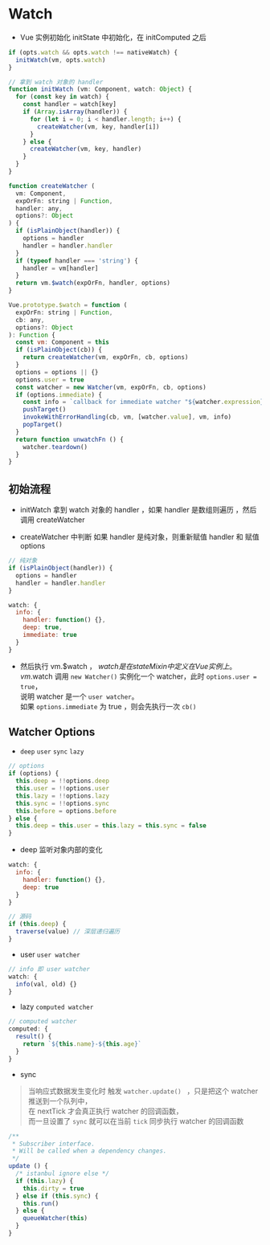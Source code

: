 # Watch 

- Vue 实例初始化 initState 中初始化，在 initComputed 之后

```js
if (opts.watch && opts.watch !== nativeWatch) {
  initWatch(vm, opts.watch)
}

// 拿到 watch 对象的 handler 
function initWatch (vm: Component, watch: Object) {
  for (const key in watch) {
    const handler = watch[key]
    if (Array.isArray(handler)) {
      for (let i = 0; i < handler.length; i++) {
        createWatcher(vm, key, handler[i])
      }
    } else {
      createWatcher(vm, key, handler)
    }
  }
}

function createWatcher (
  vm: Component,
  expOrFn: string | Function,
  handler: any,
  options?: Object
) {
  if (isPlainObject(handler)) {
    options = handler
    handler = handler.handler
  }
  if (typeof handler === 'string') {
    handler = vm[handler]
  }
  return vm.$watch(expOrFn, handler, options)
}

Vue.prototype.$watch = function (
  expOrFn: string | Function,
  cb: any,
  options?: Object
): Function {
  const vm: Component = this
  if (isPlainObject(cb)) {
    return createWatcher(vm, expOrFn, cb, options)
  }
  options = options || {}
  options.user = true
  const watcher = new Watcher(vm, expOrFn, cb, options)
  if (options.immediate) {
    const info = `callback for immediate watcher "${watcher.expression}"`
    pushTarget()
    invokeWithErrorHandling(cb, vm, [watcher.value], vm, info)
    popTarget()
  }
  return function unwatchFn () {
    watcher.teardown()
  }
}
```

## 初始流程

- initWatch 拿到 watch 对象的 handler ，如果 handler 是数组则遍历 ，然后调用 createWatcher

- createWatcher 中判断 如果 handler 是纯对象，则重新赋值 handler 和 赋值 options 
```js
// 纯对象
if (isPlainObject(handler)) {
  options = handler
  handler = handler.handler
}

watch: {
  info: {
    handler: function() {},
    deep: true,
    immediate: true
  }
}
```

- 然后执行 vm.$watch ， $watch 是在 stateMixin 中定义在 Vue 实例上。  
  vm.$watch 调用 `new Watcher()` 实例化一个 watcher，此时 `options.user = true`，   
  说明 watcher 是一个 `user watcher`。   
  如果 `options.immediate` 为 true ，则会先执行一次 `cb()`

## Watcher Options

- `deep` `user` `sync` `lazy`

```js
// options
if (options) {
  this.deep = !!options.deep
  this.user = !!options.user
  this.lazy = !!options.lazy
  this.sync = !!options.sync
  this.before = options.before
} else {
  this.deep = this.user = this.lazy = this.sync = false
}
```

- deep 监听对象内部的变化 

```js
watch: {
  info: {
    handler: function() {},
    deep: true
  }
}

// 源码
if (this.deep) {
  traverse(value) // 深层递归遍历
}
```

- user `user watcher` 

```js
// info 即 user watcher
watch: {
  info(val, old) {}
}
```

- lazy `computed watcher`

```js
// computed watcher
computed: {
  result() {
    return `${this.name}-${this.age}`
  }
}
```

- sync  

> 当响应式数据发生变化时 触发 `watcher.update() ` ，只是把这个 watcher 推送到一个队列中，  
  在 nextTick 才会真正执行 watcher 的回调函数，  
  而一旦设置了 `sync` 就可以在当前 `tick` 同步执行 watcher 的回调函数

```js
/**
 * Subscriber interface.
 * Will be called when a dependency changes.
 */
update () {
  /* istanbul ignore else */
  if (this.lazy) {
    this.dirty = true
  } else if (this.sync) {
    this.run()
  } else {
    queueWatcher(this)
  }
}
```